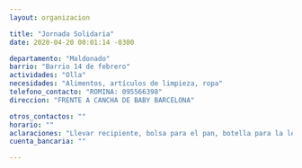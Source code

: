 ```yaml
---
layout: organizacion

title: "Jornada Solidaria"
date: 2020-04-20 00:01:14 -0300

departamento: "Maldonado"
barrio: "Barrio 14 de febrero"
actividades: "Olla"
necesidades: "Alimentos, artículos de limpieza, ropa"
telefono_contacto: "ROMINA: 095566398"
direccion: "FRENTE A CANCHA DE BABY BARCELONA"

otros_contactos: ""
horario: ""
aclaraciones: "Llevar recipiente, bolsa para el pan, botella para la leche. Retiran donaciones a domicilio"
cuenta_bancaria: ""

---
```

